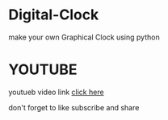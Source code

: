 # Digital-Clock
make your own Graphical Clock using python

# YOUTUBE
  youtueb video link [click here](https://www.youtube.com/watch?v=SQxSeGPEK4I)
  
  don't forget to like subscribe and share
